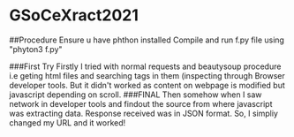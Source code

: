 # GSoCeXract2021

##Procedure
Ensure u have phthon installed
Compile and run f.py file using
"phyton3 f.py"



###First Try
Firstly I tried with normal requests and beautysoup procedure i.e geting html files and searching tags in them (inspecting through Browser developer tools.
But it didn't worked as content on webpage is modified but javascript depending on scroll.
###FINAL
Then somehow when I saw network in developer tools and findout the source from where javascript was extracting data. Response received was in JSON format.
So, I simpliy changed my URL and it worked!
